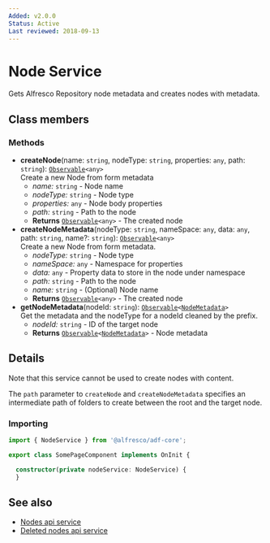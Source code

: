 ```yaml
---
Added: v2.0.0
Status: Active
Last reviewed: 2018-09-13
---
```


# Node Service

Gets Alfresco Repository node metadata and creates nodes with metadata. 

## Class members

### Methods

-   **createNode**(name: `string`, nodeType: `string`, properties: `any`, path: `string`): [`Observable`](http://reactivex.io/documentation/observable.html)`<any>`<br/>
    Create a new Node from form metadata
    -   _name:_ `string`  - Node name
    -   _nodeType:_ `string`  - Node type
    -   _properties:_ `any`  - Node body properties
    -   _path:_ `string`  - Path to the node
    -   **Returns** [`Observable`](http://reactivex.io/documentation/observable.html)`<any>` - The created node
-   **createNodeMetadata**(nodeType: `string`, nameSpace: `any`, data: `any`, path: `string`, name?: `string`): [`Observable`](http://reactivex.io/documentation/observable.html)`<any>`<br/>
    Create a new Node from form metadata.
    -   _nodeType:_ `string`  - Node type
    -   _nameSpace:_ `any`  - Namespace for properties
    -   _data:_ `any`  - Property data to store in the node under namespace
    -   _path:_ `string`  - Path to the node
    -   _name:_ `string`  - (Optional) Node name
    -   **Returns** [`Observable`](http://reactivex.io/documentation/observable.html)`<any>` - The created node
-   **getNodeMetadata**(nodeId: `string`): [`Observable`](http://reactivex.io/documentation/observable.html)`<`[`NodeMetadata`](../../lib/core/form/models/node-metadata.model.ts)`>`<br/>
    Get the metadata and the nodeType for a nodeId cleaned by the prefix.
    -   _nodeId:_ `string`  - ID of the target node
    -   **Returns** [`Observable`](http://reactivex.io/documentation/observable.html)`<`[`NodeMetadata`](../../lib/core/form/models/node-metadata.model.ts)`>` - Node metadata

## Details

Note that this service cannot be used to create nodes with content.

The `path` parameter to `createNode` and `createNodeMetadata` specifies an intermediate
path of folders to create between the root and the target node.

### Importing

```ts
import { NodeService } from '@alfresco/adf-core';

export class SomePageComponent implements OnInit {

  constructor(private nodeService: NodeService) {
  }
```

## See also

-   [Nodes api service](nodes-api.service.md)
-   [Deleted nodes api service](deleted-nodes-api.service.md)
